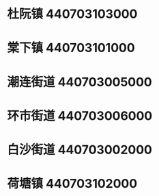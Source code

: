 # 杜阮镇 440703103000
# 棠下镇 440703101000
# 潮连街道 440703005000
# 环市街道 440703006000
# 白沙街道 440703002000
# 荷塘镇 440703102000
